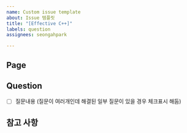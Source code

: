 ```yaml
---
name: Custom issue template
about: Issue 템플릿
title: "[Effective C++]"
labels: question
assignees: seongahpark

---
```


## Page
>
## Question
- [ ] 질문내용 (질문이 여러개인데 해결된 일부 질문이 있을 경우 체크표시 해둠)
## 참고 사항
